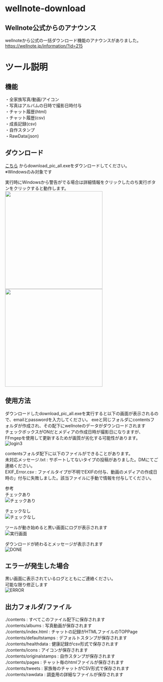 # wellnote-download
## Wellnote公式からのアナウンス
wellnoteから公式の一括ダウンロード機能のアナウンスがありました。  
https://wellnote.jp/information/?id=215  


# ツール説明
## 機能
・全家族写真/動画/アイコン  
・写真はアルバムの日時で撮影日時付与  
・チャット履歴(html)  
・チャット履歴(csv)  
・成長記録(csv)  
・自作スタンプ  
・RawData(json)  

## ダウンロード
[こちら](https://github.com/panchan-source/wellnote-download/releases/)
からdownload_pic_all.exeをダウンロードしてください。  
※Windowsのみ対象です

実行時にWindowsから警告がでる場合は詳細情報をクリックしたのち実行ボタンをクリックすると動作します。
<img src=https://user-images.githubusercontent.com/120144672/207176605-b0d5dd27-02b1-49c2-b482-d7e6f4851f60.jpg width=320px>
<img src=https://user-images.githubusercontent.com/120144672/207296234-0bd49d28-56e1-41d3-a804-f948fcb573d0.jpg width=320px>  

##  使用方法
ダウンロードしたdownload_pic_all.exeを実行すると以下の画面が表示されるので、emailとpasswordを入力してください。
exeと同じフォルダにcontentsフォルダが作成され、その配下にwellnoteのデータがダウンロードされます  
チェックボックスがONだとメディアの作成日時が撮影日になりますが、FFmgepを使用して更新するためが画質が劣化する可能性があります。  
![login3](https://user-images.githubusercontent.com/120144672/207177855-f7db3bcb-4ebe-4bf8-b3ab-b2fb833c47df.png)

contentsフォルダ配下に以下のファイルができることがあります。  
未対応メッセージ.txt : サポートしてないタイプの投稿がありました。DMにてご連絡ください。  
EXIF_Error.csv : ファイルタイプが不明でEXIFの付与、動画のメディアの作成日時の」付与に失敗しました。該当ファイルに手動で情報を付与してください。  



参考  
チェックあり  
![チェックあり](https://user-images.githubusercontent.com/120144672/206911449-29774769-4534-4779-97b5-aacb9ddaddfe.png)

チェックなし  
![チェックなし](https://user-images.githubusercontent.com/120144672/206911464-edd6feaa-f3c9-4756-a4d3-187102fd800e.png)


ツールが動き始めると黒い画面にログが表示されます  
![実行画面](https://user-images.githubusercontent.com/120144672/206593495-01a5bae2-8375-47b2-8f96-f87334af682f.png)

ダウンロードが終わるとメッセージが表示されます  
![DONE](https://user-images.githubusercontent.com/120144672/206593987-ba56c960-f8cd-4134-9064-a3af0c0a894f.png)

## エラーが発生した場合
黒い画面に表示されているログとともにご連絡ください。  
可能な限り修正します  
![ERROR](https://user-images.githubusercontent.com/120144672/206594059-a499baf6-1301-4fb4-b409-47f68c06effe.png)

## 出力フォルダ/ファイル
./contents : すべてこのファイル配下に保存されます  
./contents/albums : 写真動画が保存されます  
./contents/index.html : チャットの記録がHTMLファイルのTOPPage  
./contents/defaultstamps : デフォルトスタンプが保存されます  
./contents/healthdata : 健康記録がcsv形式で保存されます  
./contents/icons : アイコンが保存されます  
./contents/originalstamps : 自作スタンプが保存されます  
./contents/pages : チャット毎のhtmlファイルが保存されます  
./contents/tweets : 家族毎のチャットがCSV形式で保存されます 
./contents/rawdata : 調査用の詳細なファイルが保存されます  
